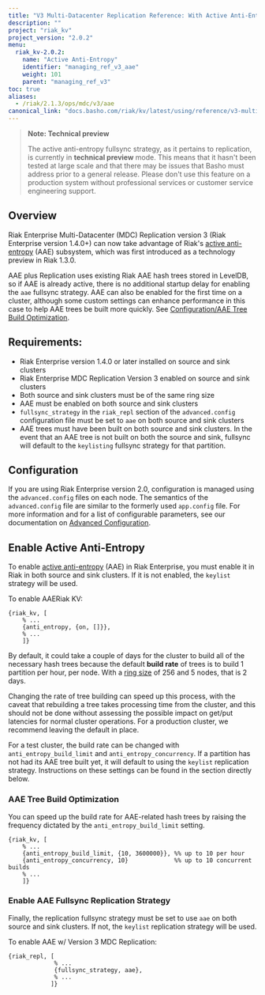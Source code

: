 ```yaml
---
title: "V3 Multi-Datacenter Replication Reference: With Active Anti-Entropy"
description: ""
project: "riak_kv"
project_version: "2.0.2"
menu:
  riak_kv-2.0.2:
    name: "Active Anti-Entropy"
    identifier: "managing_ref_v3_aae"
    weight: 101
    parent: "managing_ref_v3"
toc: true
aliases:
  - /riak/2.1.3/ops/mdc/v3/aae
canonical_link: "docs.basho.com/riak/kv/latest/using/reference/v3-multi-datacenter/aae.md"
---
```


[glossary aae]: /riak/kv/2.0.2/learn/glossary/#Active-Anti-Entropy-AAE-
[config reference#advanced]: /riak/kv/2.0.2/configuring/reference/#Advanced-Configuration
[concept clusters]: /riak/kv/2.0.2/learn/concepts/clusters

> **Note: Technical preview**
>
> The active anti-entropy fullsync strategy, as it pertains to
replication, is currently in **technical preview** mode. This means that
it hasn't been tested at large scale and that there may be issues that
Basho must address prior to a general release. Please don't use this
feature on a production system without professional services or customer
service engineering support.

## Overview

Riak Enterprise Multi-Datacenter (MDC) Replication version 3 (Riak
Enterprise version 1.4.0+) can now take advantage of Riak's [active anti-entropy][glossary aae] \(AAE) subsystem, which was first introduced as a
technology preview in Riak 1.3.0.

AAE plus Replication uses existing Riak AAE hash trees stored in
LevelDB, so if AAE is already active, there is no additional startup
delay for enabling the `aae` fullsync strategy. AAE can also be enabled
for the first time on a cluster, although some custom settings can
enhance performance in this case to help AAE trees be built more
quickly. See [Configuration/AAE Tree Build Optimization](#aae-tree-build-optimization).

## Requirements:

* Riak Enterprise version 1.4.0 or later installed on source and sink
  clusters
* Riak Enterprise MDC Replication Version 3 enabled on source and sink
  clusters
* Both source and sink clusters must be of the same ring size
* AAE must be enabled on both source and sink clusters
* `fullsync_strategy` in the `riak_repl` section of the
  `advanced.config` configuration file must be set to `aae` on both
  source and sink clusters
* AAE trees must have been built on both source and sink clusters. In
  the event that an AAE tree is not built on both the source and sink,
  fullsync will default to the `keylisting` fullsync strategy for that
  partition.

## Configuration

If you are using Riak Enterprise version 2.0, configuration is managed
using the `advanced.config` files on
each node. The semantics of the `advanced.config` file are similar to
the formerly used `app.config` file. For more information and for a list
of configurable parameters, see our documentation on [Advanced Configuration][config reference#advanced].

## Enable Active Anti-Entropy

To enable [active anti-entropy][glossary aae] \(AAE) in Riak Enterprise, you must enable it in Riak in both source and sink clusters. If it is not
enabled, the `keylist` strategy will be used.

To enable AAERiak KV:

```advancedconfig
{riak_kv, [
    % ...
    {anti_entropy, {on, []}},
    % ...
    ]}
```

By default, it could take a couple of days for the cluster to build all
of the necessary hash trees because the default **build rate** of trees
is to build 1 partition per hour, per node. With a
[ring size][concept clusters] of 256 and 5 nodes, that is 2 days.

Changing the rate of tree building can speed up this process, with the
caveat that rebuilding a tree takes processing time from the cluster,
and this should not be done without assessing the possible impact on
get/put latencies for normal cluster operations. For a production
cluster, we recommend leaving the default in place.

For a test cluster, the build rate can be changed with
`anti_entropy_build_limit` and `anti_entropy_concurrency`. If a
partition has not had its AAE tree built yet, it will default to using
the `keylist` replication strategy. Instructions on these settings can
be found in the section directly below.

<div id="aae-tree-build-optimization"></div>

### AAE Tree Build Optimization

You can speed up the build rate for AAE-related hash trees by raising
the frequency dictated by the `anti_entropy_build_limit` setting.

```advancedconfig
{riak_kv, [
    % ...
    {anti_entropy_build_limit, {10, 3600000}}, %% up to 10 per hour
    {anti_entropy_concurrency, 10}             %% up to 10 concurrent builds
    % ...
    ]}
```

### Enable AAE Fullsync Replication Strategy

Finally, the replication fullsync strategy must be set to use `aae` on
both source and sink clusters. If not, the `keylist` replication
strategy will be used.

To enable AAE w/ Version 3 MDC Replication:

```advancedconfig
{riak_repl, [
             % ...
             {fullsync_strategy, aae},
             % ...
            ]}
```

